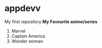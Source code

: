 # appdevv
My first repository
**My Favourite anime/series**
1. Marvel
2. Captain America
3. Wonder woman
